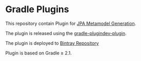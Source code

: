 # Gradle Plugins
This repository contain Plugin for [JPA Metamodel Generation](jpamodelgen-plugin).

The plugin is released using the [gradle-plugindev-plugin](https://github.com/etiennestuder/gradle-plugindev-plugin).

The plugin is deployed to [Bintray Repository](https://bintray.com/iboyko/gradle-plugins) 

Plugin is based on Gradle ≥ 2.1.
